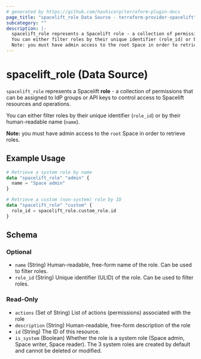 ```yaml
---
# generated by https://github.com/hashicorp/terraform-plugin-docs
page_title: "spacelift_role Data Source - terraform-provider-spacelift"
subcategory: ""
description: |-
  spacelift_role represents a Spacelift role - a collection of permissions that can be assigned to IdP groups or API keys to control access to Spacelift resources and operations.
  You can either filter roles by their unique identifier (role_id) or by their human-readable name (name).
  Note: you must have admin access to the root Space in order to retrieve roles.
---
```


# spacelift_role (Data Source)

`spacelift_role` represents a Spacelift **role** - a collection of permissions that can be assigned to IdP groups or API keys to control access to Spacelift resources and operations.

You can either filter roles by their unique identifier (`role_id`) or by their human-readable name (`name`).

**Note:** you must have admin access to the `root` Space in order to retrieve roles.

## Example Usage

```terraform
# Retrieve a system role by name
data "spacelift_role" "admin" {
  name = "Space admin"
}

# Retrieve a custom (non-system) role by ID
data "spacelift_role" "custom" {
  role_id = spacelift_role.custom_role.id
}
```

<!-- schema generated by tfplugindocs -->
## Schema

### Optional

- `name` (String) Human-readable, free-form name of the role. Can be used to filter roles.
- `role_id` (String) Unique identifier (ULID) of the role. Can be used to filter roles.

### Read-Only

- `actions` (Set of String) List of actions (permissions) associated with the role
- `description` (String) Human-readable, free-form description of the role
- `id` (String) The ID of this resource.
- `is_system` (Boolean) Whether the role is a system role (Space admin, Space writer, Space reader). The 3 system roles are created by default and cannot be deleted or modified.
